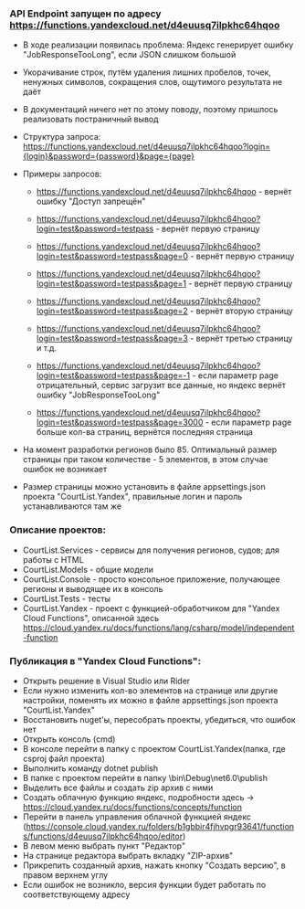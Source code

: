    ### API Endpoint запущен по адресу https://functions.yandexcloud.net/d4euusq7ilpkhc64hqoo
 
  * В ходе реализации появилась проблема: Яндекс генерирует ошибку "JobResponseTooLong", если JSON слишком большой
  * Укорачивание строк, путём удаления лишних пробелов, точек, ненужных символов, сокращения слов, ощутимого результата не даёт
  * В документаций ничего нет по этому поводу, поэтому пришлось реализовать постраничный вывод
  
   * Структура запроса: https://functions.yandexcloud.net/d4euusq7ilpkhc64hqoo?login={login}&password={password}&page={page} 

   * Примеры запросов:
	  
	  - https://functions.yandexcloud.net/d4euusq7ilpkhc64hqoo - вернёт ошибку "Доступ запрещён"
	  
	   - https://functions.yandexcloud.net/d4euusq7ilpkhc64hqoo?login=test&password=testpass - вернёт первую страницу
	  
	   - https://functions.yandexcloud.net/d4euusq7ilpkhc64hqoo?login=test&password=testpass&page=0    - вернёт первую страницу
	  
	   - https://functions.yandexcloud.net/d4euusq7ilpkhc64hqoo?login=test&password=testpass&page=1    - вернёт первую страницу
	  
	   - https://functions.yandexcloud.net/d4euusq7ilpkhc64hqoo?login=test&password=testpass&page=2    - вернёт вторую страницу
	  
	   - https://functions.yandexcloud.net/d4euusq7ilpkhc64hqoo?login=test&password=testpass&page=3    - вернёт третью страницу и т.д.
	  
	    - https://functions.yandexcloud.net/d4euusq7ilpkhc64hqoo?login=test&password=testpass&page=-1   - если параметр page отрицательный, сервис загрузит все данные, но яндекс вернёт ошибку "JobResponseTooLong"
	  
	   -  https://functions.yandexcloud.net/d4euusq7ilpkhc64hqoo?login=test&password=testpass&page=3000 - если параметр page больше кол-ва страниц, вернётся последняя страница
	  
	  
* На момент разработки регионов было 85. Оптимальный размер страницы при таком количестве - 5 элементов, в этом случае ошибок не возникает
	  
* Размер страницы можно установить в файле appsettings.json проекта "CourtList.Yandex", правильные логин и пароль устанавливаются там же
	  
	  
### Описание проектов:

* CourtList.Services - сервисы для получения регионов, судов; для работы с HTML
* CourtList.Models   - общие модели
* CourtList.Console  - просто консольное приложение, получающее регионы и выводящее их в консоль
* CourtList.Tests    - тесты
* CourtList.Yandex   - проект с функцией-обработчиком для "Yandex Cloud Functions", описанной здесь https://cloud.yandex.ru/docs/functions/lang/csharp/model/independent-function
	  
	  
### Публикация в "Yandex Cloud Functions":
 
* Открыть решение в Visual Studio или Rider
* Если нужно изменить кол-во элементов на странице или другие настройки, поменять их можно в файле appsettings.json проекта "CourtList.Yandex"
* Восстановить nuget'ы, пересобрать проекты, убедиться, что ошибок нет
* Открыть консоль (cmd)
* В консоле перейти в папку с проектом CourtList.Yandex(папка, где csproj файл проекта)
* Выполнить команду dotnet publish
* В папке с проектом перейти в папку \bin\Debug\net6.0\publish
* Выделить все файлы и создать zip архив с ними
* Создать облачную функцию яндекс, подробности здесь -> https://cloud.yandex.ru/docs/functions/concepts/function
* Перейти в панель управления облачной функцией яндекс (https://console.cloud.yandex.ru/folders/b1gbbir4fjhvpgr93641/functions/functions/d4euusq7ilpkhc64hqoo/editor)       
* В левом меню выбрать пункт "Редактор"
* На странице редактора выбрать вкладку "ZIP-архив"
* Прикрепить созданный архив, нажать кнопку "Создать версию", в правом верхнем углу
* Если ошибок не возникло, версия функции будет работать по соответствующему адресу
